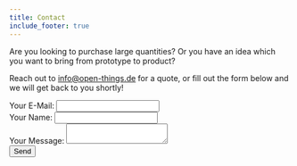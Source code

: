 ```yaml
---
title: Contact
include_footer: true
---
```


Are you looking to purchase large quantities? Or you have an idea which you want to bring from prototype to product?

Reach out to info@open-things.de for a quote, or fill out the form below and we will get back to you shortly!

<div class="content-wrapper">
  <div class="columns">
    <div class="column is-6 is-offset-3">
      <form action="https://formspree.io/f/xqkjpnel"
        method="POST">
        <div class="column is-12">
          <label class="card-title">
            Your E-Mail:
            <input class="input is-medium" type="email" name="email">
          </label>
        </div>
        <div class="column is-12">
          <label class="card-title">
            Your Name:
            <input class="input is-medium" type="text" name="name">
          </label>
        </div>
        <div class="column is-12">
          <label class="card-title">
            Your Message:
            <textarea class="textarea" name="message"></textarea>
          </label>
        </div>
        <div class="form-footer has-text-centered mt-10">
          <button class="button cta is-large primary-btn raised is-clear" type="submit">Send</button>
        </div>
      </form>
    </div>
  </div>
</div>